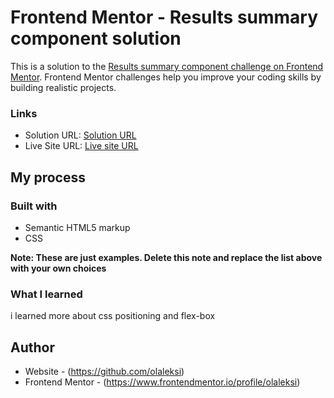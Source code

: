 # Frontend Mentor - Results summary component solution

This is a solution to the [Results summary component challenge on Frontend Mentor](https://www.frontendmentor.io/challenges/results-summary-component-CE_K6s0maV). Frontend Mentor challenges help you improve your coding skills by building realistic projects. 

### Links

- Solution URL: [Solution URL ](https://github.com/olaleksi/results-summary-component-main/)
- Live Site URL: [Live site URL ](https://olaleksi.github.io/results-summary-component-main/)

## My process

### Built with

- Semantic HTML5 markup
- CSS  

**Note: These are just examples. Delete this note and replace the list above with your own choices**

### What I learned

i learned more about css positioning and flex-box



## Author

- Website - (https://github.com/olaleksi)
- Frontend Mentor - (https://www.frontendmentor.io/profile/olaleksi)



